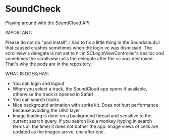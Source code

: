 SoundCheck
==========

Playing around with the SoundCloud API

IMPORTANT:

Please do not do "pod install". I had to fix a little thing in the SoundcloudUI that caused crashes sometimes when the login vc was dismissed. The scrollview's delegate is not set to nil in SCLoginViewController's dealloc and sometimes the scrollview calls the delegate after the vc was destroyed. That's why the pods are in the repository.

WHAT IS DOES/HAS:

- You can login and logout
- When you select a track, the SoundCloud app opens if available, otherwise the track is opened in Safari
- You can search tracks
- Nice background animation with sprite kit. Does not hurt performance because avoiding the UIKit layer
- Image loading is done on a background thread and sensitive to the current search query. If you search like a monkey (typing in search terms all the time) it does not bother the app. Image views of cells are updated as the images arrive, one after one.






